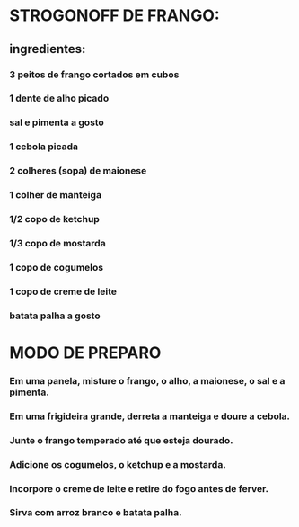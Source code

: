 <h1> STROGONOFF DE FRANGO:

<h2> ingredientes:

<h3> 3 peitos de frango cortados em cubos
<h3> 1 dente de alho picado
<h3> sal e pimenta a gosto
<h3> 1 cebola picada
<h3> 2 colheres (sopa) de maionese
<h3> 1 colher de manteiga
<h3> 1/2 copo de ketchup
<h3> 1/3 copo de mostarda
<h3> 1 copo de cogumelos
<h3> 1 copo de creme de leite
<h3> batata palha a gosto


<h1> MODO DE PREPARO

<h3> Em uma panela, misture o frango, o alho, a maionese, o sal e a pimenta.

<h3>Em uma frigideira grande, derreta a manteiga e doure a cebola.

<h3> Junte o frango temperado até que esteja dourado.

<h3> Adicione os cogumelos, o ketchup e a mostarda.

<h3> Incorpore o creme de leite e retire do fogo antes de ferver.

<h3> Sirva com arroz branco e batata palha.